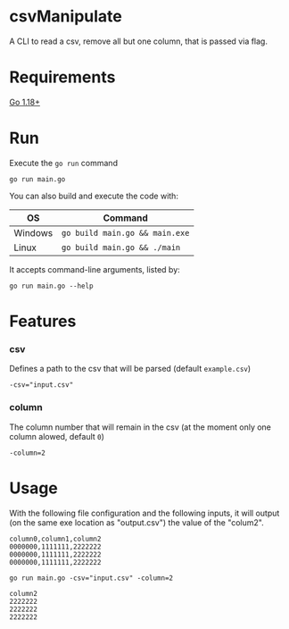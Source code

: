 # csvManipulate

A CLI to read a csv, remove all but one column, that is passed via flag.

# Requirements

[Go 1.18+](https://go.dev/dl/)

# Run

Execute the `go run` command

    go run main.go

You can also build and execute the code with:

OS | Command
--- | --- 
Windows | `go build main.go && main.exe`
Linux | `go build main.go && ./main`

It accepts command-line arguments, listed by: 

    go run main.go --help
    
# Features

### csv

Defines a path to the csv that will be parsed (default `example.csv`)

    -csv="input.csv"
    
### column

The column number that will remain in the csv (at the moment only one column alowed, default `0`)

    -column=2
    
# Usage

With the following file configuration and the following inputs, it will output (on the same exe location as "output.csv") the value of the "colum2".

```csv
column0,column1,column2
0000000,1111111,2222222
0000000,1111111,2222222
0000000,1111111,2222222
```

    go run main.go -csv="input.csv" -column=2
    
```csv
column2
2222222
2222222
2222222
```
